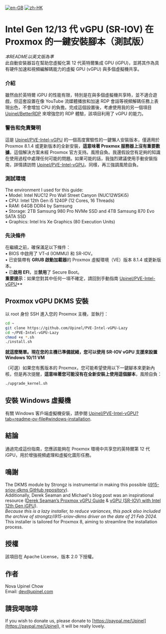 [![en-GB](https://img.shields.io/badge/lang-en--gb-green.svg)](https://github.com/Upinel/PVE-Intel-vGPU-Lazy/blob/main/README.md)
[![zh-HK](https://img.shields.io/badge/lang-zh--hk-blue.svg)](https://github.com/Upinel/PVE-Intel-vGPU-Lazy/blob/main/README.zh-hk.md)
# Intel Gen 12/13 代 vGPU (SR-IOV) 在 Proxmox 的一鍵安裝腳本（測試版）
*本README以英文版為準*  
此自動安裝器旨在幫助您虛擬化第 12 代英特爾集成 GPU (iGPU)，並將其作為具有硬件加速和視頻編解碼能力的虛擬 GPU (vGPU) 與多個虛擬機共享。

### 介紹

雖然由於英特爾 iGPU 的性能有限，特別是在與多個虛擬機共享時，並不適合遊戲，但這套設置在像 YouTube 流媒體播放和加速 RDP 會話等視頻解碼任務上表現出色，不會增加 CPU 的負擔。完成這個設置後，考慮使用我的另一個項目 [Upinel/BetterRDP](https://github.com/Upinel/BetterRDP) 來增強您的 RDP 體驗，該項目利用了 vGPU 的能力。

### 警告和免責聲明

這是 [Upinel/PVE-Intel-vGPU](https://github.com/Upinel/PVE-Intel-vGPU) 的一個高度實驗性的一鍵懶人安裝版本，僅適用於 Proxmox 8.1.4 或更新版本的全新安裝，**這意味著 Proxmox 服務器上沒有重要數據**。這個解決方案未經 Proxmox 官方支持。風險自負。我還假設您有足夠的知識在使用過程中處理任何可能的問題。如果可能的話，我強烈建議使用手動安裝指南，詳情請訪問 [Upinel/PVE-Intel-vGPU](https://github.com/Upinel/PVE-Intel-vGPU)。同樣，再三強調風險自負。

### 測試環境
The environment I used for this guide:  
• Model: Intel NUC12 Pro Wall Street Canyon (NUC12WSKi5)  
• CPU: Intel 12th Gen i5 1240P (12 Cores, 16 Threads)  
• RAM: 64GB DDR4 by Samsung  
• Storage: 2TB Samsung 980 Pro NVMe SSD and 4TB Samsung 870 Evo SATA SSD  
• Graphics: Intel Iris Xe Graphics (80 Execution Units)  

### 先決條件
在繼續之前，確保滿足以下條件：  
• BIOS 中啟用了 VT-d (IOMMU) 和 SR-IOV。  
• 已安裝帶有 **GRUB 啟動加載器**的 Proxmox 虛擬環境（VE）版本 8.1.4 或更新版本。  
• 已**啟用 EFI**，並**禁用**了 Secure Boot。  
**重要提示**：如果您對其中任何一項不確定，請回到手動指南 [Upinel/PVE-Intel-vGPU](https://github.com/Upinel/PVE-Intel-vGPU)**

## Proxmox vGPU DKMS 安裝
以 root 身份 SSH 進入您的 Proxmox 主機，並執行： 
```bash
cd ~
git clone https://github.com/Upinel/PVE-Intel-vGPU-Lazy
cd ~/PVE-Intel-vGPU-Lazy
chmod +x *.sh
./install.sh
```
**就這麼簡單。現在您的主機已準備就緒，您可以使用 SR-IOV vGPU 支援來設置 Windows 10/11 VM**

（可選）如果您有舊版本的 Proxmox，您可能希望使用以下一鍵腳本來更新內核，但是再次提醒，**這意味著您可能沒有在全新安裝上使用這個腳本**，風險自負： 
```bash
./upgrade_kernel.sh
```

## 安裝 Windows 虛擬機
有關 Windows 客戶端虛擬機安裝，請參閱 [Upinel/PVE-Intel-vGPU?tab=readme-ov-file#windows-installation](https://github.com/Upinel/PVE-Intel-vGPU?tab=readme-ov-file#windows-installation).

## 結論

通過完成這份指南，您應該能夠在 Proxmox 環境中共享您的英特爾第 12 代 iGPU，用於增強視頻處理和虛擬化圖形任務。

## 鳴謝

The DKMS module by Strongz is instrumental in making this possible ([i915-sriov-dkms GitHub repository](https://github.com/strongtz/i915-sriov-dkms?ref=michaels-tinkerings)).  
Additionally, Derek Seaman and Michael's blog post was an inspirational resource ([Derek Seaman’s Proxmox vGPU Guide](https://www.derekseaman.com/2023/11/proxmox-ve-8-1-windows-11-vgpu-vt-d-passthrough-with-intel-alder-lake.html) & [vGPU (SR-IOV) with Intel 12th Gen iGPU](https://www.michaelstinkerings.org/gpu-virtualization-with-intel-12th-gen-igpu-uhd-730/)).  
*Because this is a lazy installer, to reduce variances, this pack also included the archive of strongtz/i915-sriov-dkms driver on the date of 21 Feb 2024.*  
This installer is tailored for Proxmox 8, aiming to streamline the installation process. 

## 授權
該項目在 Apache License，版本 2.0 下授權。

## 作者
Nova Upinel Chow  
Email: dev@upinel.com

## 請我喝咖啡
If you wish to donate us, please donate to [https://paypal.me/Upinel](https://paypal.me/Upinel), it will be really lovely.
